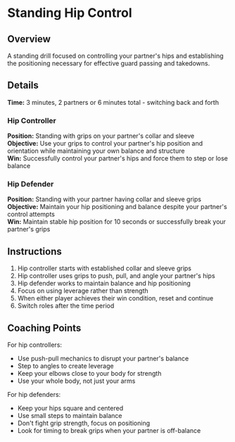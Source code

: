 # Standing Hip Control

## Overview
A standing drill focused on controlling your partner's hips and establishing the positioning necessary for effective guard passing and takedowns.

## Details
**Time:** 3 minutes, 2 partners or 6 minutes total - switching back and forth  

### Hip Controller
**Position:** Standing with grips on your partner's collar and sleeve  
**Objective:** Use your grips to control your partner's hip position and orientation while maintaining your own balance and structure  
**Win:** Successfully control your partner's hips and force them to step or lose balance  

### Hip Defender
**Position:** Standing with your partner having collar and sleeve grips  
**Objective:** Maintain your hip positioning and balance despite your partner's control attempts  
**Win:** Maintain stable hip position for 10 seconds or successfully break your partner's grips  

## Instructions
1. Hip controller starts with established collar and sleeve grips
2. Hip controller uses grips to push, pull, and angle your partner's hips
3. Hip defender works to maintain balance and hip positioning
4. Focus on using leverage rather than strength
5. When either player achieves their win condition, reset and continue
6. Switch roles after the time period

## Coaching Points
For hip controllers:
- Use push-pull mechanics to disrupt your partner's balance
- Step to angles to create leverage
- Keep your elbows close to your body for strength
- Use your whole body, not just your arms

For hip defenders:
- Keep your hips square and centered
- Use small steps to maintain balance
- Don't fight grip strength, focus on positioning
- Look for timing to break grips when your partner is off-balance